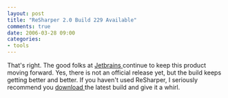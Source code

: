 ```yaml
---
layout: post
title: "ReSharper 2.0 Build 229 Available"
comments: true
date: 2006-03-28 09:00
categories:
- tools
---
```

That's right. The good folks at [Jetbrains ](http://www.jetbrains.com/) continue to keep this product moving forward. Yes, there is not an official release yet, but the build keeps getting better and better. If you haven't used ReSharper, I seriously recommend you [download ](http://jetbrains.net/confluence/display/resharper/download) the latest build and give it a whirl.




